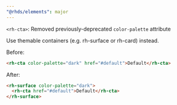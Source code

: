 ```yaml
---
"@rhds/elements": major
---
```


`<rh-cta>`: Removed previously-deprecated `color-palette` attribute

Use themable containers (e.g. rh-surface or rh-card) instead.

Before:

```html
<rh-cta color-palette="dark" href="#default">Default</rh-cta>
```

After:

```html
<rh-surface color-palette="dark">
  <rh-cta href="#default">Default</rh-cta>
</rh-surface>
```
